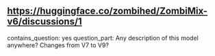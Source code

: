 ## https://huggingface.co/zombihed/ZombiMix-v6/discussions/1

contains_question: yes
question_part: Any description of this model anywhere? Changes from V7 to V9?